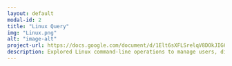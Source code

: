 ```yaml
---
layout: default
modal-id: 2
title: "Linux Query"
img: "Linux.png"
alt: "image-alt"
project-url: https://docs.google.com/document/d/1Elt6sXFLSrelqV8DOkJIG6gBJpad-x-G16w_HQX50M4/edit?usp=sharing
description: Explored Linux command-line operations to manage users, directories, and file permissions efficiently. Practiced system monitoring, process control, and package management. Demonstrated proficiency with essential commands for querying, filtering, and manipulating system data to support cybersecurity workflows and automation tasks.
---
```

